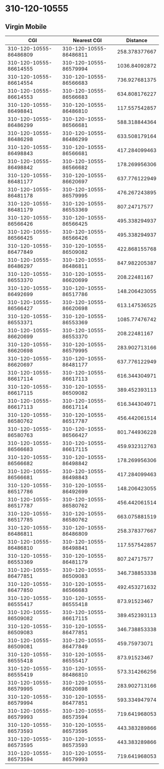 # 310-120-10555
## Virgin Mobile


| CGI | Nearest CGI | Distance |
|-----|-------------|----------|
| 310-120-10555-86486809 | 310-120-10555-86486811 | 258.378377667 |
| 310-120-10555-86614555 | 310-120-10555-86579994 | 1036.84092872 |
| 310-120-10555-86614554 | 310-120-10555-86566683 | 736.927681375 |
| 310-120-10555-86614553 | 310-120-10555-86566683 | 634.808176227 |
| 310-120-10555-86498841 | 310-120-10555-86486810 | 117.557542857 |
| 310-120-10555-86486299 | 310-120-10555-86566681 | 588.318844364 |
| 310-120-10555-86486298 | 310-120-10555-86486299 | 633.508179164 |
| 310-120-10555-86498843 | 310-120-10555-86566681 | 417.284099463 |
| 310-120-10555-86498842 | 310-120-10555-86566682 | 178.269956306 |
| 310-120-10555-86481177 | 310-120-10555-86620697 | 637.776122949 |
| 310-120-10555-86481178 | 310-120-10555-86579995 | 476.267243895 |
| 310-120-10555-86481179 | 310-120-10555-86553369 | 807.24717577 |
| 310-120-10555-86566426 | 310-120-10555-86566425 | 495.338294937 |
| 310-120-10555-86566425 | 310-120-10555-86566426 | 495.338294937 |
| 310-120-10555-86477849 | 310-120-10555-86509082 | 422.868155768 |
| 310-120-10555-86486297 | 310-120-10555-86486811 | 847.982205387 |
| 310-120-10555-86553370 | 310-120-10555-86620699 | 208.22481167 |
| 310-120-10555-86492699 | 310-120-10555-86517786 | 148.206423055 |
| 310-120-10555-86566427 | 310-120-10555-86620698 | 613.147536525 |
| 310-120-10555-86553371 | 310-120-10555-86553369 | 1085.77476742 |
| 310-120-10555-86620699 | 310-120-10555-86553370 | 208.22481167 |
| 310-120-10555-86620698 | 310-120-10555-86579995 | 283.902713166 |
| 310-120-10555-86620697 | 310-120-10555-86481177 | 637.776122949 |
| 310-120-10555-86617114 | 310-120-10555-86617113 | 616.344304971 |
| 310-120-10555-86617115 | 310-120-10555-86509082 | 389.452393113 |
| 310-120-10555-86617113 | 310-120-10555-86617114 | 616.344304971 |
| 310-120-10555-86580762 | 310-120-10555-86517787 | 456.442061514 |
| 310-120-10555-86580763 | 310-120-10555-86566427 | 801.744936228 |
| 310-120-10555-86566683 | 310-120-10555-86617115 | 459.932312763 |
| 310-120-10555-86566682 | 310-120-10555-86498842 | 178.269956306 |
| 310-120-10555-86566681 | 310-120-10555-86498843 | 417.284099463 |
| 310-120-10555-86517786 | 310-120-10555-86492699 | 148.206423055 |
| 310-120-10555-86517787 | 310-120-10555-86580762 | 456.442061514 |
| 310-120-10555-86517785 | 310-120-10555-86580762 | 663.075881519 |
| 310-120-10555-86486811 | 310-120-10555-86486809 | 258.378377667 |
| 310-120-10555-86486810 | 310-120-10555-86498841 | 117.557542857 |
| 310-120-10555-86553369 | 310-120-10555-86481179 | 807.24717577 |
| 310-120-10555-86477851 | 310-120-10555-86509083 | 346.738853338 |
| 310-120-10555-86477850 | 310-120-10555-86566683 | 492.453271632 |
| 310-120-10555-86555417 | 310-120-10555-86555418 | 873.91523467 |
| 310-120-10555-86509082 | 310-120-10555-86617115 | 389.452393113 |
| 310-120-10555-86509083 | 310-120-10555-86477851 | 346.738853338 |
| 310-120-10555-86509081 | 310-120-10555-86477849 | 459.75973071 |
| 310-120-10555-86555418 | 310-120-10555-86555417 | 873.91523467 |
| 310-120-10555-86555419 | 310-120-10555-86486810 | 573.314266256 |
| 310-120-10555-86579995 | 310-120-10555-86620698 | 283.902713166 |
| 310-120-10555-86579994 | 310-120-10555-86477851 | 593.334947974 |
| 310-120-10555-86579993 | 310-120-10555-86573594 | 719.641968053 |
| 310-120-10555-86573593 | 310-120-10555-86573595 | 443.383289866 |
| 310-120-10555-86573595 | 310-120-10555-86573593 | 443.383289866 |
| 310-120-10555-86573594 | 310-120-10555-86579993 | 719.641968053 |
